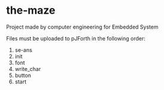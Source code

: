 # the-maze
Project made by computer engineering for Embedded System

Files must be uploaded to pJForth in the following order:
1. se-ans
2. init
3. font
4. write_char
5. button
6. start

